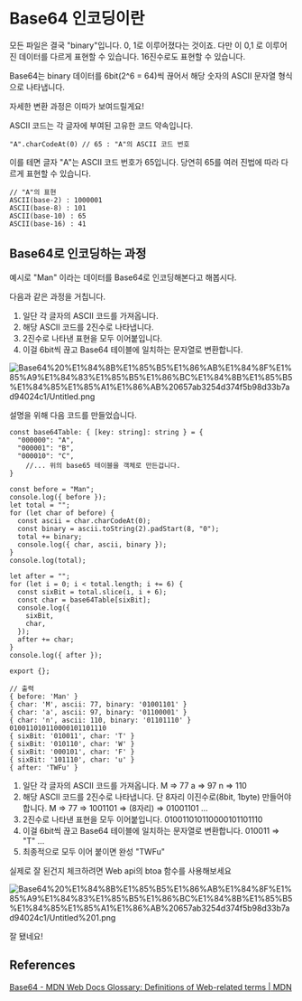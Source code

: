 # Base64 인코딩이란

모든 파일은 결국 "binary"입니다. 0, 1로 이루어졌다는 것이죠. 다만 이 0,1 로 이루어진 데이터를 다르게 표현할 수 있습니다. 16진수로도 표현할 수 있습니다.

Base64는 binary 데이터를 6bit(2^6 = 64)씩 끊어서 해당 숫자의 ASCII 문자열 형식으로 나타냅니다.

자세한 변환 과정은 이따가 보여드릴게요!

ASCII 코드는 각 글자에 부여된 고유한 코드 약속입니다. 

```tsx
"A".charCodeAt(0) // 65 : "A"의 ASCII 코드 번호
```

이를 테면 글자 "A"는 ASCII 코드 번호가 65입니다.
당연히 65를 여러 진법에 따라 다르게 표현할 수 있습니다.

```tsx
// "A"의 표현
ASCII(base-2) : 1000001
ASCII(base-8) : 101
ASCII(base-10) : 65
ASCII(base-16) : 41
```

## Base64로 인코딩하는 과정

예시로 "Man" 이라는 데이터를 Base64로 인코딩해본다고 해봅시다.

다음과 같은 과정을 거칩니다.

1. 일단 각 글자의 ASCII 코드를 가져옵니다.
2. 해당 ASCII 코드를 2진수로 나타냅니다.
3. 2진수로 나타낸 표현을 모두 이어붙입니다.
4. 이걸 6bit씩 끊고 Base64 테이블에 일치하는 문자열로 변환합니다.

![Base64%20%E1%84%8B%E1%85%B5%E1%86%AB%E1%84%8F%E1%85%A9%E1%84%83%E1%85%B5%E1%86%BC%E1%84%8B%E1%85%B5%E1%84%85%E1%85%A1%E1%86%AB%20657ab3254d374f5b98d33b7ad94024c1/Untitled.png](Base64%20%E1%84%8B%E1%85%B5%E1%86%AB%E1%84%8F%E1%85%A9%E1%84%83%E1%85%B5%E1%86%BC%E1%84%8B%E1%85%B5%E1%84%85%E1%85%A1%E1%86%AB%20657ab3254d374f5b98d33b7ad94024c1/Untitled.png)

설명을 위해 다음 코드를 만들었습니다.

```tsx
const base64Table: { [key: string]: string } = {
  "000000": "A",
  "000001": "B",
  "000010": "C",
	//... 위의 base65 테이블을 객체로 만든겁니다.
}

const before = "Man";
console.log({ before });
let total = "";
for (let char of before) {
  const ascii = char.charCodeAt(0);
  const binary = ascii.toString(2).padStart(8, "0");
  total += binary;
  console.log({ char, ascii, binary });
}
console.log(total);

let after = "";
for (let i = 0; i < total.length; i += 6) {
  const sixBit = total.slice(i, i + 6);
  const char = base64Table[sixBit];
  console.log({
    sixBit,
    char,
  });
  after += char;
}
console.log({ after });

export {};
```

```tsx
// 출력
{ before: 'Man' }
{ char: 'M', ascii: 77, binary: '01001101' }
{ char: 'a', ascii: 97, binary: '01100001' }
{ char: 'n', ascii: 110, binary: '01101110' }
010011010110000101101110
{ sixBit: '010011', char: 'T' }
{ sixBit: '010110', char: 'W' }
{ sixBit: '000101', char: 'F' }
{ sixBit: '101110', char: 'u' }
{ after: 'TWFu' }
```

1. 일단 각 글자의 ASCII 코드를 가져옵니다.
M ⇒ 77
a ⇒ 97
n ⇒ 110
2. 해당 ASCII 코드를 2진수로 나타냅니다. 단 8자리 이진수로(8bit, 1byte) 만들어야합니다.
M ⇒ 77 ⇒ 1001101 ⇒ (8자리) ⇒ 01001101
...
3. 2진수로 나타낸 표현을 모두 이어붙입니다.
010011010110000101101110
4. 이걸 6bit씩 끊고 Base64 테이블에 일치하는 문자열로 변환합니다.
010011 ⇒ "T"
...
5. 최종적으로 모두 이어 붙이면 완성
"TWFu"

실제로 잘 된건지 체크하려면 Web api의 btoa 함수를 사용해보세요

![Base64%20%E1%84%8B%E1%85%B5%E1%86%AB%E1%84%8F%E1%85%A9%E1%84%83%E1%85%B5%E1%86%BC%E1%84%8B%E1%85%B5%E1%84%85%E1%85%A1%E1%86%AB%20657ab3254d374f5b98d33b7ad94024c1/Untitled%201.png](Base64%20%E1%84%8B%E1%85%B5%E1%86%AB%E1%84%8F%E1%85%A9%E1%84%83%E1%85%B5%E1%86%BC%E1%84%8B%E1%85%B5%E1%84%85%E1%85%A1%E1%86%AB%20657ab3254d374f5b98d33b7ad94024c1/Untitled%201.png)

잘 됐네요!

## References

[Base64 - MDN Web Docs Glossary: Definitions of Web-related terms | MDN](https://developer.mozilla.org/en-US/docs/Glossary/Base64)